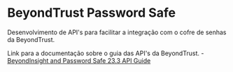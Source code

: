 # BeyondTrust Password Safe

Desenvolvimento de API's para facilitar a integração com o cofre de senhas da BeyondTrust.

Link para a documentação sobre o guia das API's da BeyondTrust. - [BeyondInsight and Password Safe 23.3 API Guide](https://www.beyondtrust.com/docs/beyondinsight-password-safe/documents/ps/bi-ps-api.pdf)
